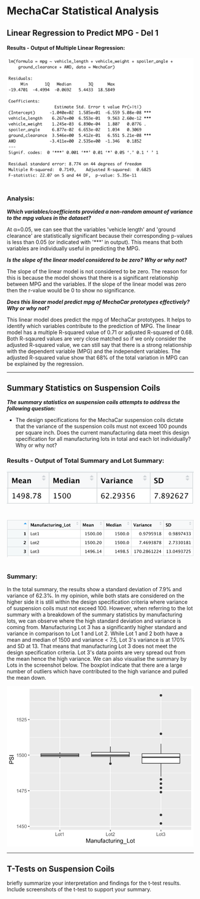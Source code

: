 # MechaCar Statistical Analysis



## Linear Regression to Predict MPG - Del 1

#### Results - Output of Multiple Linear Regression:

![linear regression](https://github.com/YanLuong/MechaCar_Statistical_Analysis/blob/main/screenshots/summary_linear_regression.png)

#

### Analysis: 

***Which variables/coefficients provided a non-random amount of variance to the mpg values in the dataset?***

At α=0.05, we can see that the variables 'vehicle length' and 'ground clearance' are statistically significant because their corresponding p-values is less than 0.05 (or indicated with '***' in output). This means that both variables are individually useful in predicting the MPG.

***Is the slope of the linear model considered to be zero? Why or why not?***

The slope of the linear model is not considered to be zero. The reason for this is because the model shows that there is a significant relationship between MPG and the variables. If the slope of the linear model was zero then the r-value would be 0 to show no significance.

***Does this linear model predict mpg of MechaCar prototypes effectively? Why or why not?***

This linear model does predict the mpg of MechaCar prototypes. It helps to identify which variables contribute to the prediction of MPG. The linear model has a multiple R-squared value of 0.71 or adjusted R-squared of 0.68. Both R-sqaured values are very close matched so if we only consider the adjusted R-squared value, we can still say that there is a strong relationship with the dependent variable (MPG) and the independent variables. The adjusted R-squared value show that 68% of the total variation in MPG can be explained by the regression.

----

## Summary Statistics on Suspension Coils

***The summary statistics on suspension coils attempts to address the following question:***

* The design specifications for the MechaCar suspension coils dictate that the variance of the suspension coils must not exceed 100 pounds per square inch. Does the current manufacturing data meet this design specification for all manufacturing lots in total and each lot individually? Why or why not? 

### Results - Output of Total Summary and Lot Summary: 




![total summar](https://github.com/YanLuong/MechaCar_Statistical_Analysis/blob/main/screenshots/total_summary_del2.png)


#

![summary lot](https://github.com/YanLuong/MechaCar_Statistical_Analysis/blob/main/screenshots/lot_summary_del2.png)

#

### Summary:

In the total summary, the results show a standard deviation of 7.9% and variance of 62.3%. In my opinion, while both stats are considered on the higher side it is still within the design specification criteria where variance of suspension coils must not exceed 100. However, when referring to the lot summary with a breakdown of the summary statistics by manufacturing lots, we can observe where the high standard deviation and variance is coming from. Manufacturing Lot 3 has a significantly higher standard and variance in comparison to Lot 1 and Lot 2. While Lot 1 and 2 both have a mean and median of 1500 and variance < 7.5, Lot 3's variance is at 170% and SD at 13. That means that manufacturing Lot 3 does not meet the design specification criteria. Lot 3's data points are very spread out from the mean hence the high variance. We can also visualise the summary by Lots in the screenshot below. The boxplot indicate that there are a large number of outliers which have contributed to the high variance and pulled the mean down.

![boxplot](https://github.com/YanLuong/MechaCar_Statistical_Analysis/blob/main/screenshots/boxplot.png)













----
## T-Tests on Suspension Coils

briefly summarize your interpretation and findings for the t-test results. Include screenshots of the t-test to support your summary.
